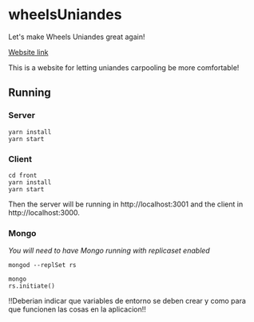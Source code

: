 # wheelsUniandes
Let's make Wheels Uniandes great again!

[Website link](http://wheelsuniandes.herokuapp.com/)

This is a website for letting uniandes carpooling be more comfortable!

## Running

### Server

```
yarn install
yarn start
```


### Client
```
cd front
yarn install
yarn start
```

Then the server will be running in http://localhost:3001 and the client in http://localhost:3000. 

### Mongo

*You will need to have Mongo running with replicaset enabled* 

```
mongod --replSet rs

mongo
rs.initiate()
```

!!Deberian indicar que variables de entorno se deben crear y como para que funcionen las cosas en la aplicacion!!
